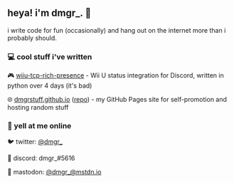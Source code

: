 ## heya! i'm dmgr_. 👋

i write code for fun (occasionally) and hang out on the internet more than i probably should.

### 💻 cool stuff i've written

🎮 [wiiu-tcp-rich-presence](https://github.com/dmgrstuff/wiiu-tcp-rich-presence) - Wii U status integration for Discord, written in python over 4 days (it's bad)

🌐 [dmgrstuff.github.io](https://dmgrstuff.github.io) ([repo](https://github.com/dmgrstuff/dmgrstuff.github.io)) - my GitHub Pages site for self-promotion and hosting random stuff

### 💬 yell at me online

🐦 twitter: [@dmgr_](https://twitter.com/dmgr_)

💬 discord: dmgr_#5616

🐘 mastodon: [@dmgr_@mstdn.io](https://mstdn.io/@dmgr_)
